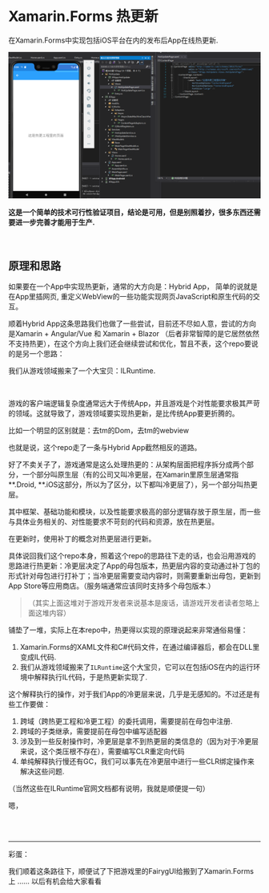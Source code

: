 # Xamarin.Forms 热更新

在Xamarin.Forms中实现包括iOS平台在内的发布后App在线热更新.

![1611508290223](README.assets/1611508290223.png)

**这是一个简单的技术可行性验证项目，结论是可用，但是别照着抄，很多东西还需要进一步完善才能用于生产.**

<br>



## 原理和思路

如果要在一个App中实现热更新，通常的大方向是：Hybrid App， 简单的说就是在App里插网页, 重定义WebView的一些功能实现网页JavaScript和原生代码的交互。

顺着Hybrid App这条思路我们也做了一些尝试，目前还不尽如人意，尝试的方向是Xamarin + Angular/Vue 和 Xamarin + Blazor （后者非常智障的是它居然依然不支持热更），在这个方向上我们还会继续尝试和优化，暂且不表，这个repo要说的是另一个思路：

我们从游戏领域搬来了一个大宝贝：ILRuntime.

<br>

游戏的客户端逻辑复杂度通常远大于传统App，并且游戏是个对性能要求极其严苛的领域。这就导致了，游戏领域要实现热更新，是比传统App要更折腾的。

比如一个明显的区别就是：去tm的Dom，去tm的webview

也就是说，这个repo走了一条与Hybrid App截然相反的道路。

好了不卖关子了，游戏通常是这么处理热更的：从架构层面把程序拆分成两个部分，一个部分叫原生层（有的公司又叫冷更层，在Xamarin里原生层通常指**.Droid, **.iOS这部分，所以为了区分，以下都叫冷更层了），另一个部分叫热更层。

其中框架、基础功能和模块，以及性能要求极高的部分逻辑存放于原生层，而一些与具体业务相关的、对性能要求不苛刻的代码和资源，放在热更层。

在更新时，使用补丁的概念对热更层进行更新。

具体说回我们这个repo本身，照着这个repo的思路往下走的话，也会沿用游戏的思路进行热更新：冷更层决定了App的母包版本，热更层内容的变动通过补丁包的形式针对母包进行打补丁；当冷更层需要变动内容时，则需要重新出母包，更新到App Store等应用商店。（服务端通常应该同时支持多个母包版本.）


>（其实上面这堆对于游戏开发者来说基本是废话，请游戏开发者读者忽略上面这堆内容）

铺垫了一堆，实际上在本repo中，热更得以实现的原理说起来非常通俗易懂：

1. Xamarin.Forms的XAML文件和C#代码文件，在通过编译器后，都会在DLL里变成IL代码.
2. 我们从游戏领域搬来了`ILRuntime`这个大宝贝，它可以在包括iOS在内的运行环境中解释执行IL代码，于是热更新实现了.


这个解释执行的操作，对于我们App的冷更层来说，几乎是无感知的。不过还是有些工作要做：
1. 跨域（跨热更工程和冷更工程）的委托调用，需要提前在母包中注册.
2. 跨域的子类继承，需要提前在母包中编写适配器
3. 涉及到一些反射操作时，冷更层是拿不到热更层的类信息的（因为对于冷更层来说，这个类压根不存在），需要编写CLR重定向代码
4. 单纯解释执行慢还有GC，我们可以事先在冷更层中进行一些CLR绑定操作来解决这些问题.

（当然这些在ILRuntime官网文档都有说明，我就是顺便提一句）

嗯，


<br>

<br>

------

彩蛋：

我们顺着这条路往下，顺便试了下把游戏里的FairygUI给搬到了Xamarin.Forms上
……
以后有机会给大家看看